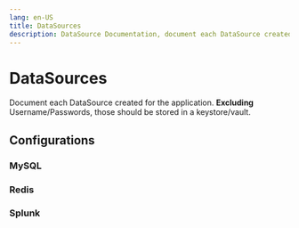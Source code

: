 ```yaml
---
lang: en-US
title: DataSources
description: DataSource Documentation, document each DataSource created for the application.
---
```


# DataSources
Document each DataSource created for the application. 
**Excluding** Username/Passwords, those should be stored in a keystore/vault.

## Configurations

### MySQL

### Redis

### Splunk